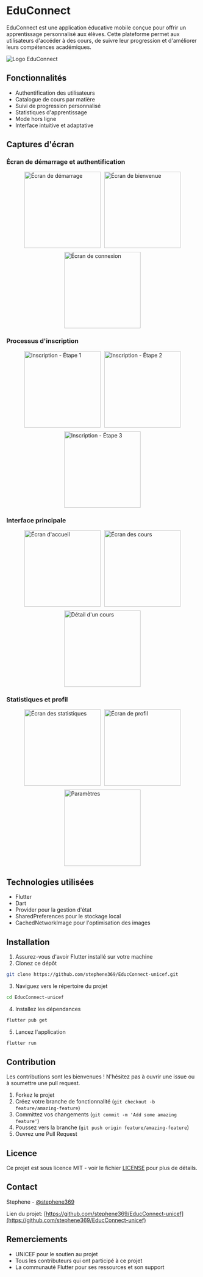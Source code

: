 # EduConnect

EduConnect est une application éducative mobile conçue pour offrir un apprentissage personnalisé aux élèves. Cette plateforme permet aux utilisateurs d'accéder à des cours, de suivre leur progression et d'améliorer leurs compétences académiques.

![Logo EduConnect](screenshots/splash_screen.png)

## Fonctionnalités

- Authentification des utilisateurs
- Catalogue de cours par matière
- Suivi de progression personnalisé
- Statistiques d'apprentissage
- Mode hors ligne
- Interface intuitive et adaptative

## Captures d'écran

### Écran de démarrage et authentification

<div style="display: flex; flex-wrap: wrap; gap: 10px; justify-content: center;">
  <img src="screenshots/splash_screen.png" alt="Écran de démarrage" width="200"/>
  <img src="screenshots/welcome_screen.png" alt="Écran de bienvenue" width="200"/>
  <img src="screenshots/login_screen.png" alt="Écran de connexion" width="200"/>
</div>

### Processus d'inscription

<div style="display: flex; flex-wrap: wrap; gap: 10px; justify-content: center;">
  <img src="screenshots/register_step1.png" alt="Inscription - Étape 1" width="200"/>
  <img src="screenshots/register_step2.png" alt="Inscription - Étape 2" width="200"/>
  <img src="screenshots/register_step3.png" alt="Inscription - Étape 3" width="200"/>
</div>

### Interface principale

<div style="display: flex; flex-wrap: wrap; gap: 10px; justify-content: center;">
  <img src="screenshots/home_screen.png" alt="Écran d'accueil" width="200"/>
  <img src="screenshots/courses_screen.png" alt="Écran des cours" width="200"/>
  <img src="screenshots/course_detail.png" alt="Détail d'un cours" width="200"/>
</div>

### Statistiques et profil

<div style="display: flex; flex-wrap: wrap; gap: 10px; justify-content: center;">
  <img src="screenshots/stats_screen.png" alt="Écran des statistiques" width="200"/>
  <img src="screenshots/profile_screen.png" alt="Écran de profil" width="200"/>
  <img src="screenshots/settings.png" alt="Paramètres" width="200"/>
</div>

## Technologies utilisées

- Flutter
- Dart
- Provider pour la gestion d'état
- SharedPreferences pour le stockage local
- CachedNetworkImage pour l'optimisation des images

## Installation

1. Assurez-vous d'avoir Flutter installé sur votre machine
2. Clonez ce dépôt

```bash
git clone https://github.com/stephene369/EducConnect-unicef.git
```

3. Naviguez vers le répertoire du projet

```bash
cd EducConnect-unicef
```

4. Installez les dépendances

```bash
flutter pub get
```

5. Lancez l'application

```bash
flutter run
```

## Contribution

Les contributions sont les bienvenues ! N'hésitez pas à ouvrir une issue ou à soumettre une pull request.

1. Forkez le projet
2. Créez votre branche de fonctionnalité (`git checkout -b feature/amazing-feature`)
3. Committez vos changements (`git commit -m 'Add some amazing feature'`)
4. Poussez vers la branche (`git push origin feature/amazing-feature`)
5. Ouvrez une Pull Request

## Licence

Ce projet est sous licence MIT - voir le fichier [LICENSE](LICENSE) pour plus de détails.

## Contact

Stephene - [@stephene369](https://github.com/stephene369)

Lien du projet: [https://github.com/stephene369/EducConnect-unicef](https://github.com/stephene369/EducConnect-unicef)

## Remerciements

- UNICEF pour le soutien au projet
- Tous les contributeurs qui ont participé à ce projet
- La communauté Flutter pour ses ressources et son support
